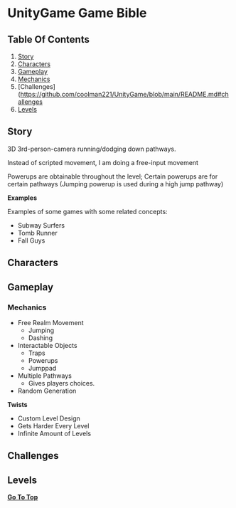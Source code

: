 # UnityGame Game Bible

## Table Of Contents

 1. [Story](https://github.com/coolman221/UnityGame/blob/main/README.md#story)
 2. [Characters](https://github.com/coolman221/UnityGame/blob/main/README.md#characters)
 3. [Gameplay](https://github.com/coolman221/UnityGame/blob/main/README.md#gameplay)
  1. [Mechanics](https://github.com/coolman221/UnityGame/blob/main/README.md#mechanics)
 4. [Challenges](https://github.com/coolman221/UnityGame/blob/main/README.md#challenges
 5. [Levels](https://github.com/coolman221/UnityGame/blob/main/README.md#levels)


## Story

3D 3rd-person-camera running/dodging down pathways.

Instead of scripted movement, I am doing a free-input movement 

Powerups are obtainable throughout the level; Certain powerups are for certain pathways (Jumping powerup is used during a high jump pathway)


**Examples**

Examples of some games with some related concepts:

 * Subway Surfers
 * Tomb Runner
 * Fall Guys

## Characters

## Gameplay

### Mechanics

  * Free Realm Movement
    * Jumping
    * Dashing
  * Interactable Objects
    * Traps
    * Powerups
    * Jumppad
  * Multiple Pathways
    * Gives players choices.
  * Random Generation


**Twists**

 * Custom Level Design
 * Gets Harder Every Level
 * Infinite Amount of Levels


## Challenges

## Levels


[**Go To Top**](https://github.com/coolman221/UnityGame/blob/main/README.md#unitygame-game-bible)
